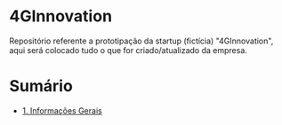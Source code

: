 # 4GInnovation
Repositório referente a prototipação da startup (fictícia) "4GInnovation", aqui será colocado tudo o que for criado/atualizado da empresa.

<h1>Sumário</h1>

- [1. Informações Gerais](https://github.com/giovannasantt/4GInnovation/wiki/1.-Informa%C3%A7%C3%B5es-Gerais)
